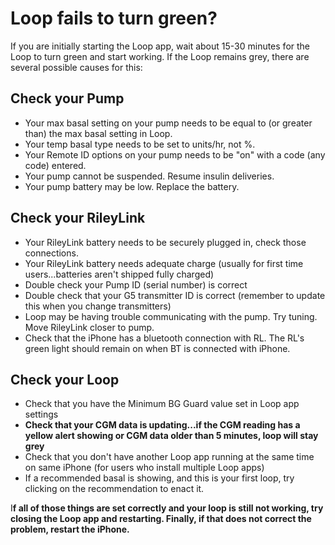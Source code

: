 # Loop fails to turn green?

If you are initially starting the Loop app, wait about 15-30 minutes for the Loop to turn green and start working.  If the Loop remains grey, there are several possible causes for this:

## Check your Pump
* Your max basal setting on your pump needs to be equal to (or greater than) the max basal setting in Loop.  
* Your temp basal type needs to be set to units/hr, not %.
* Your Remote ID options on your pump needs to be "on" with a code (any code) entered.
* Your pump cannot be suspended.  Resume insulin deliveries.
* Your pump battery may be low.  Replace the battery.

## Check your RileyLink 
* Your RileyLink battery needs to be securely plugged in, check those connections.
* Your RileyLink battery needs adequate charge (usually for first time users...batteries aren't shipped fully charged)
* Double check your Pump ID (serial number) is correct
* Double check that your G5 transmitter ID is correct (remember to update this when you change transmitters)
* Loop may be having trouble communicating with the pump. Try tuning.  Move RileyLink closer to pump.
* Check that the iPhone has a bluetooth connection with RL. The RL's green light should remain on when BT is connected with iPhone.

## Check your Loop
* Check that you have the Minimum BG Guard value set in Loop app settings
* **Check that your CGM data is updating...if the CGM reading has a yellow alert showing or CGM data older than 5 minutes, loop will stay grey**
* Check that you don't have another Loop app running at the same time on same iPhone (for users who install multiple Loop apps)
* If a recommended basal is showing, and this is your first loop, try clicking on the recommendation to enact it.

I**f all of those things are set correctly and your loop is still not working, try closing the Loop app and restarting.  Finally, if that does not correct the problem, restart the iPhone.**
